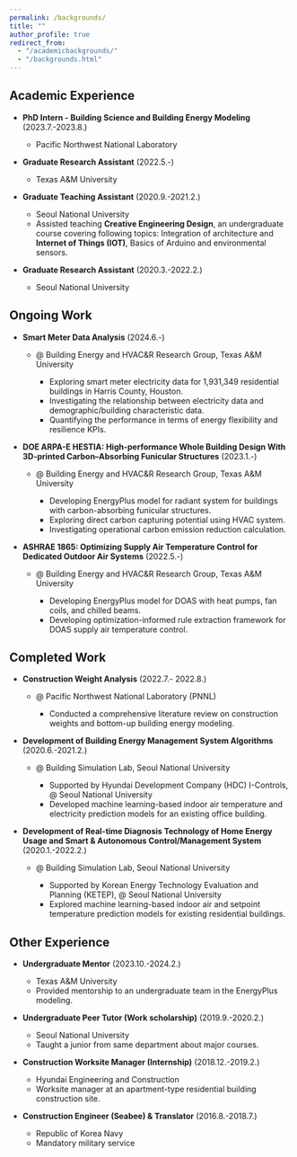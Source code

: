 ```yaml
---
permalink: /backgrounds/
title: ""
author_profile: true
redirect_from: 
  - "/academicbackgrounds/"
  - "/backgrounds.html"
---
```


Academic Experience
-----
* **PhD Intern - Building Science and Building Energy Modeling** (2023.7.-2023.8.)
  * Pacific Northwest National Laboratory

* **Graduate Research Assistant** (2022.5.-)
  * Texas A&M University

* **Graduate Teaching Assistant** (2020.9.-2021.2.)
  * Seoul National University
  * Assisted teaching **Creative Engineering Design**, an undergraduate course covering following topics: Integration of architecture and **Internet of Things (IOT)**, Basics of Arduino and environmental sensors.

* **Graduate Research Assistant** (2020.3.-2022.2.)
  * Seoul National University
  
Ongoing Work
-----
* **Smart Meter Data Analysis**	(2024.6.-)
  * @ Building Energy and HVAC&R Research Group, Texas A&M University
    
    * Exploring smart meter electricity data for 1,931,349 residential buildings in Harris County, Houston.
    * Investigating the relationship between electricity data and demographic/building characteristic data.
    * Quantifying the performance in terms of energy flexibility and resilience KPIs.

* **DOE ARPA-E HESTIA: High-performance Whole Building Design With 3D-printed Carbon–Absorbing Funicular Structures**	(2023.1.-)
  * @ Building Energy and HVAC&R Research Group, Texas A&M University
    
    * Developing EnergyPlus model for radiant system for buildings with carbon-absorbing funicular structures.
    * Exploring direct carbon capturing potential using HVAC system.
    * Investigating operational carbon emission reduction calculation.
  
* **ASHRAE 1865: Optimizing Supply Air Temperature Control for Dedicated Outdoor Air Systems**	(2022.5.-)
  * @ Building Energy and HVAC&R Research Group, Texas A&M University
    
    * Developing EnergyPlus model for DOAS with heat pumps, fan coils, and chilled beams.
    * Developing optimization-informed rule extraction framework for DOAS supply air temperature control.
  

Completed Work
-----
* **Construction Weight Analysis**	(2022.7.- 2022.8.)
  * @  Pacific Northwest National Laboratory (PNNL)
    
    * Conducted a comprehensive literature review on construction weights and bottom-up building energy modeling.

* **Development of Building Energy Management System Algorithms**	(2020.6.-2021.2.)
  * @ Building Simulation Lab, Seoul National University
    
    * Supported by Hyundai Development Company (HDC) I-Controls, @ Seoul National University
    * Developed machine learning-based indoor air temperature and electricity prediction models for an existing office building. 

* **Development of Real-time Diagnosis Technology of Home Energy Usage and Smart & Autonomous Control/Management System** 	(2020.1.-2022.2.)
  * @ Building Simulation Lab, Seoul National University
    
    * Supported by Korean Energy Technology Evaluation and Planning (KETEP), @ Seoul National University
    * Explored machine learning-based indoor air and setpoint temperature prediction models for existing residential buildings.

Other Experience
-----

* **Undergraduate Mentor** (2023.10.-2024.2.)
  * Texas A&M University
  * Provided mentorship to an undergraduate team in the EnergyPlus modeling.
  
* **Undergraduate Peer Tutor (Work scholarship)** (2019.9.-2020.2.)
  * Seoul National University
  * Taught a junior from same department about major courses.
  
* **Construction Worksite Manager (Internship)** (2018.12.-2019.2.)
  * Hyundai Engineering and Construction
  * Worksite manager at an apartment-type residential building construction site.
  
* **Construction Engineer (Seabee) & Translator** (2016.8.-2018.7.)
  * Republic of Korea Navy
  * Mandatory military service
  
